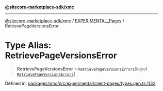 [**@sitecore-marketplace-sdk/xmc**](../../../../README.md)

***

[@sitecore-marketplace-sdk/xmc](../../../../README.md) / [EXPERIMENTAL\_Pages](../README.md) / RetrievePageVersionsError

# Type Alias: RetrievePageVersionsError

> **RetrievePageVersionsError** = [`RetrievePageVersionsErrors`](RetrievePageVersionsErrors.md)\[keyof [`RetrievePageVersionsErrors`](RetrievePageVersionsErrors.md)\]

Defined in: [packages/xmc/src/experimental/client-pages/types.gen.ts:1132](https://github.com/Sitecore/marketplace-sdk/blob/main/packages/xmc/src/experimental/client-pages/types.gen.ts#L1132)
